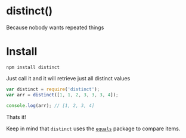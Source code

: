 # distinct()

Because nobody wants repeated things

# Install

```shell
npm install distinct
```

Just call it and it will retrieve just all distinct values

```js
var distinct = require('distinct');
var arr = distinct([1, 1, 2, 3, 3, 3, 4]);

console.log(arr); // [1, 2, 3, 4]
```

Thats it!

Keep in mind that `distinct` uses the [`equals`](https://www.npmjs.com/package/equals) package to compare items.


